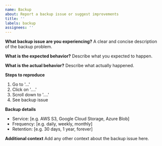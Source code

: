 ```yaml
---
name: Backup
about: Report a backup issue or suggest improvements
title: ''
labels: backup
assignees: ''
---
```


**What backup issue are you experiencing?**
A clear and concise description of the backup problem.

**What is the expected behavior?**
Describe what you expected to happen.

**What is the actual behavior?**
Describe what actually happened.

**Steps to reproduce**
1. Go to '...'
2. Click on '....'
3. Scroll down to '....'
4. See backup issue

**Backup details**
- Service: [e.g. AWS S3, Google Cloud Storage, Azure Blob]
- Frequency: [e.g. daily, weekly, monthly]
- Retention: [e.g. 30 days, 1 year, forever]

**Additional context**
Add any other context about the backup issue here.

